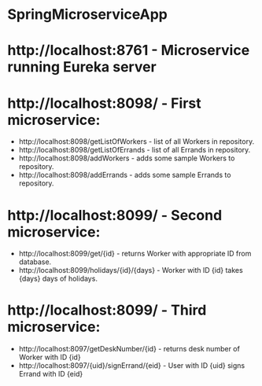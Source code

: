 # SpringMicroserviceApp

# http://localhost:8761 - Microservice running Eureka server

# http://localhost:8098/ - First microservice:

- http://localhost:8098/getListOfWorkers - list of all Workers in repository.
- http://localhost:8098/getListOfErrands - list of all Errands in repository.
- http://localhost:8098/addWorkers - adds some sample Workers to repository.
- http://localhost:8098/addErrands - adds some sample Errands to repository.

# http://localhost:8099/ - Second microservice:

- http://localhost:8099/get/{id} - returns Worker with appropriate ID from database.
- http://localhost:8099/holidays/{id}/{days} - Worker with ID {id} takes {days} days of holidays.

# http://localhost:8099/ - Third microservice:

- http://localhost:8097/getDeskNumber/{id} - returns desk number of Worker with ID {id}
- http://localhost:8097/{uid}/signErrand/{eid} - User with ID {uid} signs Errand with ID {eid}
